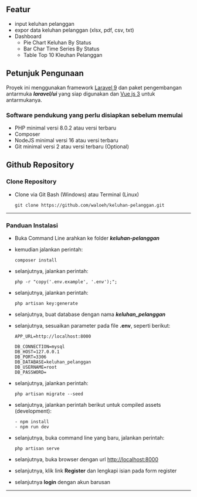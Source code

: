 ## **Featur**
- input keluhan pelanggan
- expor data keluhan pelanggan (xlsx, pdf, csv, txt)
- Dashboard
  - Pie Chart Keluhan By Status
  - Bar Char Time Series By Status
  - Table Top 10 Kleuhan Pelanggan
## **Petunjuk Pengunaan**
Proyek ini menggunakan framework [Laravel 9](https://laravel.com/docs/9.x/deployment#server-requirements) dan paket pengembangan antarmuka ***laravel/ui*** yang siap digunakan dan [Vue js 3](https://vuejs.org/) untuk antarmukanya.

### **Software pendukung yang perlu disiapkan sebelum memulai**

- PHP minimal versi 8.0.2 atau versi terbaru
- Composer
- NodeJS minimal versi 16 atau versi terbaru
- Git minimal versi 2 atau versi terbaru (Optional)

## **Github Repository**

### **Clone Repository**

- Clone via Git Bash (Windows) atau Terminal (Linux)
  ```
  git clone https://github.com/waloeh/keluhan-pelanggan.git
  ```
----


### **Panduan Instalasi**

- Buka Command Line arahkan ke folder ***keluhan-pelanggan***
- kemudian jalankan perintah:
  ```
  composer install
  ```
- selanjutnya, jalankan perintah:
  ```
  php -r "copy('.env.example', '.env');";
  ```
- selanjutnya, jalankan perintah:
  ```
  php artisan key:generate
  ```
- selanjutnya, buat database dengan nama ***keluhan_pelanggan***
- selanjutnya, sesuaikan parameter pada file **.env**, seperti berikut:
  ```
  APP_URL=http://localhost:8000

  DB_CONNECTION=mysql
  DB_HOST=127.0.0.1
  DB_PORT=3306
  DB_DATABASE=keluhan_pelanggan
  DB_USERNAME=root
  DB_PASSWORD=
  ```
- selanjutnya, jalankan perintah:
  ```
  php artisan migrate --seed
  ```
- selanjutnya, jalankan perintah berikut untuk compiled assets (development):
  ```
  - npm install
  - npm run dev
  ```
- selanjutnya, buka command line yang baru, jalankan perintah:
  ```
  php artisan serve
  ```

- selanjutnya, buka browser dengan url [http://localhost:8000](http://localhost:8000)
- selanjutnya, klik link **Register** dan lengkapi isian pada form register
- selanjutnya **login** dengan akun barusan

----

